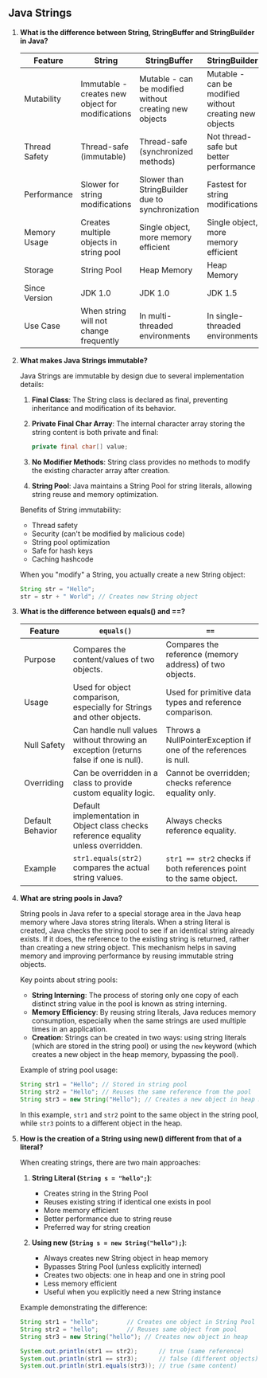 ## Java Strings

1. **What is the difference between String, StringBuffer and StringBuilder in Java?**

   | Feature       | String                                           | StringBuffer                                           | StringBuilder                                          |
   | ------------- | ------------------------------------------------ | ------------------------------------------------------ | ------------------------------------------------------ |
   | Mutability    | Immutable - creates new object for modifications | Mutable - can be modified without creating new objects | Mutable - can be modified without creating new objects |
   | Thread Safety | Thread-safe (immutable)                          | Thread-safe (synchronized methods)                     | Not thread-safe but better performance                 |
   | Performance   | Slower for string modifications                  | Slower than StringBuilder due to synchronization       | Fastest for string modifications                       |
   | Memory Usage  | Creates multiple objects in string pool          | Single object, more memory efficient                   | Single object, more memory efficient                   |
   | Storage       | String Pool                                      | Heap Memory                                            | Heap Memory                                            |
   | Since Version | JDK 1.0                                          | JDK 1.0                                                | JDK 1.5                                                |
   | Use Case      | When string will not change frequently           | In multi-threaded environments                         | In single-threaded environments                        |

2. **What makes Java Strings immutable?**

   Java Strings are immutable by design due to several implementation details:

   1. **Final Class**: The String class is declared as final, preventing inheritance and modification of its behavior.

   2. **Private Final Char Array**: The internal character array storing the string content is both private and final:

      ```java
      private final char[] value;
      ```

   3. **No Modifier Methods**: String class provides no methods to modify the existing character array after creation.

   4. **String Pool**: Java maintains a String Pool for string literals, allowing string reuse and memory optimization.

   Benefits of String immutability:

   - Thread safety
   - Security (can't be modified by malicious code)
   - String pool optimization
   - Safe for hash keys
   - Caching hashcode

   When you "modify" a String, you actually create a new String object:

   ```java
   String str = "Hello";
   str = str + " World"; // Creates new String object
   ```

3. **What is the difference between equals() and ==?**

   | Feature          | `equals()`                                                                           | `==`                                                               |
   | ---------------- | ------------------------------------------------------------------------------------ | ------------------------------------------------------------------ |
   | Purpose          | Compares the content/values of two objects.                                          | Compares the reference (memory address) of two objects.            |
   | Usage            | Used for object comparison, especially for Strings and other objects.                | Used for primitive data types and reference comparison.            |
   | Null Safety      | Can handle null values without throwing an exception (returns false if one is null). | Throws a NullPointerException if one of the references is null.    |
   | Overriding       | Can be overridden in a class to provide custom equality logic.                       | Cannot be overridden; checks reference equality only.              |
   | Default Behavior | Default implementation in Object class checks reference equality unless overridden.  | Always checks reference equality.                                  |
   | Example          | `str1.equals(str2)` compares the actual string values.                               | `str1 == str2` checks if both references point to the same object. |

4. **What are string pools in Java?**

   String pools in Java refer to a special storage area in the Java heap memory where Java stores string literals. When a string literal is created, Java checks the string pool to see if an identical string already exists. If it does, the reference to the existing string is returned, rather than creating a new string object. This mechanism helps in saving memory and improving performance by reusing immutable string objects.

   Key points about string pools:

   - **String Interning**: The process of storing only one copy of each distinct string value in the pool is known as string interning.
   - **Memory Efficiency**: By reusing string literals, Java reduces memory consumption, especially when the same strings are used multiple times in an application.
   - **Creation**: Strings can be created in two ways: using string literals (which are stored in the string pool) or using the `new` keyword (which creates a new object in the heap memory, bypassing the pool).

   Example of string pool usage:

   ```java
   String str1 = "Hello"; // Stored in string pool
   String str2 = "Hello"; // Reuses the same reference from the pool
   String str3 = new String("Hello"); // Creates a new object in heap memory
   ```

   In this example, `str1` and `str2` point to the same object in the string pool, while `str3` points to a different object in the heap.

5. **How is the creation of a String using new() different from that of a literal?**

   When creating strings, there are two main approaches:

   1. **String Literal (`String s = "hello";`)**:

      - Creates string in the String Pool
      - Reuses existing string if identical one exists in pool
      - More memory efficient
      - Better performance due to string reuse
      - Preferred way for string creation

   2. **Using new (`String s = new String("hello");`)**:
      - Always creates new String object in heap memory
      - Bypasses String Pool (unless explicitly interned)
      - Creates two objects: one in heap and one in string pool
      - Less memory efficient
      - Useful when you explicitly need a new String instance

   Example demonstrating the difference:

   ```java
   String str1 = "hello";        // Creates one object in String Pool
   String str2 = "hello";        // Reuses same object from pool
   String str3 = new String("hello"); // Creates new object in heap

   System.out.println(str1 == str2);      // true (same reference)
   System.out.println(str1 == str3);      // false (different objects)
   System.out.println(str1.equals(str3)); // true (same content)
   ```
